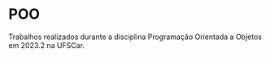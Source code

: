 # POO
Trabalhos realizados durante a disciplina Programação Orientada a Objetos em 2023.2 na UFSCar.
